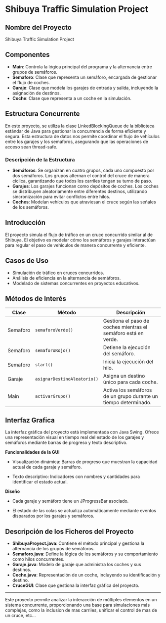 # Shibuya Traffic Simulation Project

## **Nombre del Proyecto**

Shibuya Traffic Simulation Project

## **Componentes**

- **Main**: Controla la lógica principal del programa y la alternancia entre grupos de semáforos.
- **Semaforo**: Clase que representa un semáforo, encargada de gestionar el flujo de coches.
- **Garaje**: Clase que modela los garajes de entrada y salida, incluyendo la asignación de destinos.
- **Coche**: Clase que representa a un coche en la simulación.

## **Estructura Concurrente**

En este proyecto, se utiliza la clase LinkedBlockingQueue de la biblioteca estándar de Java para gestionar la concurrencia de forma eficiente y segura. Esta estructura de datos nos permite coordinar el flujo de vehículos entre los garajes y los semáforos, asegurando que las operaciones de acceso sean thread-safe.

### **Descripción de la Estructura**

- **Semáforos**: Se organizan en cuatro grupos, cada uno compuesto por dos semáforos. Los grupos alternan el control del cruce de manera cíclica, garantizando que todos los carriles tengan su turno de paso.
- **Garajes**: Los garajes funcionan como depósitos de coches. Los coches se distribuyen aleatoriamente entre diferentes destinos, utilizando sincronización para evitar conflictos entre hilos.
- **Coches**: Modelan vehículos que atraviesan el cruce según las señales de los semáforos.

## **Introducción**

El proyecto simula el flujo de tráfico en un cruce concurrido similar al de Shibuya. El objetivo es modelar cómo los semáforos y garajes interactúan para regular el paso de vehículos de manera concurrente y eficiente.

## **Casos de Uso**

- Simulación de tráfico en cruces concurridos.
- Análisis de eficiencia en la alternancia de semáforos.
- Modelado de sistemas concurrentes en proyectos educativos.

## **Métodos de Interés**

| Clase    | Método                      | Descripción                                                     |
| -------- | --------------------------- | --------------------------------------------------------------- |
| Semaforo | `semaforoVerde()`           | Gestiona el paso de coches mientras el semáforo está en verde.  |
| Semaforo | `semaforoRojo()`            | Detiene la ejecución del semáforo.                              |
| Semaforo | `start()`                   | Inicia la ejecución del hilo.                                   |
| Garaje   | `asignarDestinoAleatorio()` | Asigna un destino único para cada coche.                        |
| Main     | `activarGrupo()`            | Activa los semáforos de un grupo durante un tiempo determinado. |

## **Interfaz Grafica**

La interfaz gráfica del proyecto está implementada con Java Swing. Ofrece una representación visual en tiempo real del estado de los garajes y semáforos mediante barras de progreso y texto descriptivo.

**Funcionalidades de la GUI**

- Visualización dinámica: Barras de progreso que muestran la capacidad actual de cada garaje y semáforo.

- Texto descriptivo: Indicadores con nombres y cantidades para identificar el estado actual.

**Diseño**

- Cada garaje y semáforo tiene un JProgressBar asociado.

- El estado de las colas se actualiza automáticamente mediante eventos disparados por los garajes y semáforos.

## **Descripción de los Ficheros del Proyecto**

- **ShibuyaProyect.java**: Contiene el método principal y gestiona la alternancia de los grupos de semáforos.
- **Semaforo.java**: Define la lógica de los semáforos y su comportamiento como hilos concurrentes.
- **Garaje.java**: Modelo de garaje que administra los coches y sus destinos.
- **Coche.java**: Representación de un coche, incluyendo su identificación y destino.
- **CruceGUI**: Clase que gestiona la interfaz gráfica del proyecto.

---

Este proyecto permite analizar la interacción de múltiples elementos en un sistema concurrente, proporcionando una base para simulaciones más complejas, como la inclusion de mas carriles, unificar el control de mas de un cruce, etc...

